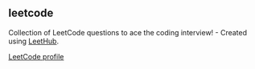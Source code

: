 ## leetcode
Collection of LeetCode questions to ace the coding interview! - Created using [LeetHub](https://github.com/QasimWani/LeetHub).

[LeetCode profile](https://leetcode.com/misa-j/)
